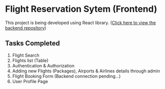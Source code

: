 # Flight Reservation Sytem (Frontend)

This project is being developed using React library.
([Click here to view the backend repository](https://github.com/CachingNik/CP2-FRS-Backend))

## Tasks Completed

1. Flight Search
2. Flights list (Table)
3. Authentication & Authorization
4. Adding new Flights (Packages), Airports & Airlines details through admin
5. Flight Booking Form (Backend connection pending...)
6. User Profile Page
